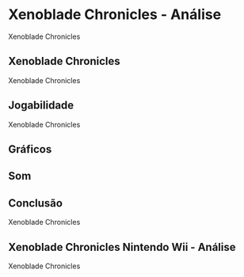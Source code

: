 ---
---

# Xenoblade Chronicles - Análise

Xenoblade Chronicles

## Xenoblade Chronicles

Xenoblade Chronicles

## Jogabilidade

Xenoblade Chronicles

## Gráficos


## Som

## Conclusão

Xenoblade Chronicles

## Xenoblade Chronicles Nintendo Wii - Análise

Xenoblade Chronicles
